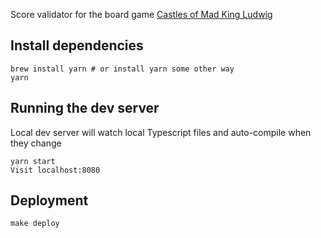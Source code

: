Score validator for the board game [Castles of Mad King Ludwig](https://beziergames.com/collections/all-games/products/castles)

## Install dependencies
```
brew install yarn # or install yarn some other way
yarn
```

## Running the dev server

Local dev server will watch local Typescript files and auto-compile when they change
```
yarn start
Visit localhost:8080
```

## Deployment

```
make deploy
```
